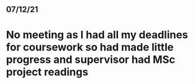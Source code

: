 ## 07/12/21

# No meeting as I had all my deadlines for coursework so had made little progress and supervisor had MSc project readings